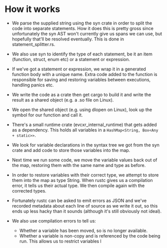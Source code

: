 # How it works

* We parse the supplied string using the syn crate in order to split the code
  into separate statements. How it does this is pretty gross since unfortunately
  the syn AST won't currently give us spans we can use, but hopefully that'll be
  resolved eventually. This is done in statement\_splitter.rs.

* We also use syn to identify the type of each statement, be it an item
  (function, struct, enum etc) or a statement or expression.
  
* If we've got a statement or expression, we wrap it in a generated function
  body with a unique name. Extra code added to the function is responsible for
  saving and restoring variables between executions, handling panics etc.
  
* We write the code as a crate then get cargo to build it and write the result
  as a shared object (e.g. a .so file on Linux).
  
* We open the shared object (e.g. using dlopen on Linux), look up the symbol for
  our function and call it.
  
* There's a small runtime crate (evcxr\_internal\_runtime) that gets added as a
  dependency. This holds all variables in a ```HashMap<String, Box<Any +
  static>>```.
  
* We look for variable declarations in the syntax tree we got from the syn crate
  and add code to store those variables into the map.
  
* Next time we run some code, we move the variable values back out of the map,
  restoring them with the same name and type as before.
  
* In order to restore variables with their correct type, we attempt to store
  them into the map as type String. When rustc gives us a compilation error, it
  tells us their actual type. We then compile again with the corrected types.

* Fortunately rustc can be asked to emit errors as JSON and we've recorded
  metadata about each line of source as we write it out, so this ends up less
  hacky than it sounds (although it's still obviously not ideal).

* We also use compilation errors to tell us:
  * Whether a variable has been moved, so is no longer available.
  * Whether a variable is non-copy and is referenced by the code being run. This
    allows us to restrict variables l